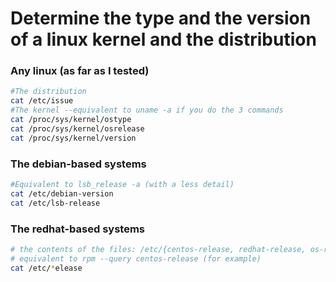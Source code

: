 # Determine the type and the version of a linux kernel and the distribution 

### Any linux (as far as I tested)
```sh
#The distribution
cat /etc/issue
#The kernel --equivalent to uname -a if you do the 3 commands
cat /proc/sys/kernel/ostype
cat /proc/sys/kernel/osrelease
cat /proc/sys/kernel/version
```
### The debian-based systems
```sh
#Equivalent to lsb_release -a (with a less detail)
cat /etc/debian-version
cat /etc/lsb-release
```

### The redhat-based systems
```sh
# the contents of the files: /etc/{centos-release, redhat-release, os-release}
# equivalent to rpm --query centos-release (for example)
cat /etc/*elease
```
